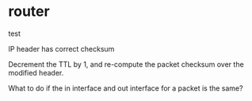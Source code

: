# router

test

IP header has correct checksum

Decrement the TTL by 1, and re-compute the packet checksum over the modified header. 

What to do if the in interface and out interface for a packet is the same?
